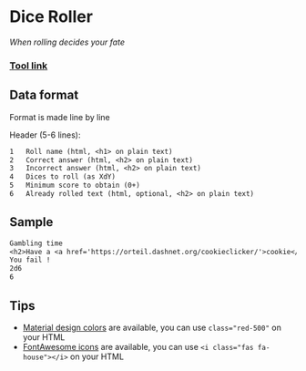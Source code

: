 # Dice Roller
*When rolling decides your fate*

### [Tool link](https://clement-gouin.github.io/dice-roller/)

## Data format

Format is made line by line

Header (5-6 lines):
```txt
1   Roll name (html, <h1> on plain text)
2   Correct answer (html, <h2> on plain text)
3   Incorrect answer (html, <h2> on plain text)
4   Dices to roll (as XdY)
5   Minimum score to obtain (0+)
6   Already rolled text (html, optional, <h2> on plain text)
```

## Sample

```txt
Gambling time
<h2>Have a <a href='https://orteil.dashnet.org/cookieclicker/'>cookie</a> !</h2>
You fail !
2d6
6
```

## Tips

* [Material design colors](https://materialui.co/colors/) are available, you can use `class="red-500"` on your HTML
* [FontAwesome icons](https://fontawesome.com/search?ic=free) are available, you can use `<i class="fas fa-house"></i>` on your HTML